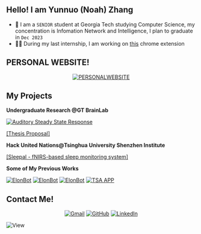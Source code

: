 ## Hello! I am Yunnuo (Noah) Zhang

- :school: I am a  `SENIOR` student at Georgia Tech studying Computer Science, my concentration is Infomation Network and Intelligence, I plan to graduate  in `Dec 2023`
- :student: During my last internship, I am working on [this](https://tele-tube.github.io/) chrome extension


## PERSONAL WEBSITE!
<p align="center">
	<a href="noahzhang.com"><img img src="https://img.shields.io/badge/-PERSONAL_WEBSITE-lightgrey" alt="PERSONALWEBSITE"/></a>


## My Projects 

**Undergraduate Research @GT BrainLab**

[![Auditory Steady State Response](https://img.shields.io/badge/-Auditory%20Steady%20State%20Response-blue)](https://github.com/NoahZhang1/ASSRStimulus)

[[Thesis Proposal]](https://drive.google.com/file/d/1aPcBgBgYgd81r0rZbqd6cmArZs_dT-5i/view?usp=sharing)


**Hack United Nations@Tsinghua University Shenzhen Institute**

[[Sleepal - fNIRS-based sleep monitoring system]](http://www.x-lab.tsinghua.edu.cn/?c=nurture&a=projectshow&id=4109)


**Some of My Previous Works**

[![ElonBot](https://img.shields.io/badge/GPT2-Code%20Autocomplete-blue)](https://github.com/NoahZhang1/SC22-BatchA-wireless-union)
[![ElonBot](https://img.shields.io/badge/GPT2-Fake%20News%20Generator-blue)](https://github.com/NoahZhang1/-SC22-BatchB-wireless-union)
[![ElonBot](https://img.shields.io/badge/GPT2-GrammarFix/StyleChange%20Writing%20Assistant-blue)](https://github.com/NoahZhang1/SC22-BatchC-wireless-union-)
[![TSA APP](https://img.shields.io/badge/TeleTube-blue)](https://github.com/NoahZhang1/youtube-bookmarker-starter-code)





## Contact Me!
<p align="center">
	<a href="mailto:yzhang3563@gatech.edu"><img img src="https://img.shields.io/badge/gmail-%23EA4335.svg?style=plastic&logo=gmail&logoColor=white" alt="Gmail"/></a>
	<a href="https://github.com/NoahZhang1"><img src="https://img.shields.io/badge/github-%23181717.svg?style=plastic&logo=github&logoColor=white" alt="GitHub"/></a>
	<a href="https://www.linkedin.com/in/yunnuozhang/"><img src="https://img.shields.io/badge/linkedin-%230A66C2.svg?style=plastic&logo=linkedin&logoColor=white" alt="LinkedIn"/></a>
</p>

![View](https://komarev.com/ghpvc/?username=NoahZhang1)
